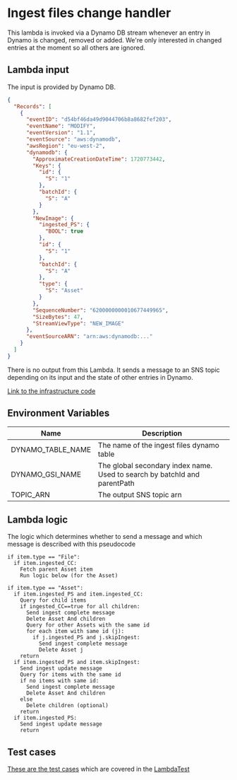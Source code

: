 # Ingest files change handler

This lambda is invoked via a Dynamo DB stream whenever an entry in Dynamo is changed, removed or added.
We're only interested in changed entries at the moment so all others are ignored.

## Lambda input

The input is provided by Dynamo DB.

```json
{
  "Records": [
    {
      "eventID": "d54bf46da49d9044706b8a8682fef203",
      "eventName": "MODIFY",
      "eventVersion": "1.1",
      "eventSource": "aws:dynamodb",
      "awsRegion": "eu-west-2",
      "dynamodb": {
        "ApproximateCreationDateTime": 1720773442,
        "Keys": {
          "id": {
            "S": "1"
          },
          "batchId": {
            "S": "A"
          }
        },
        "NewImage": {
          "ingested_PS": {
            "BOOL": true
          },
          "id": {
            "S": "1"
          },
          "batchId": {
            "S": "A"
          },
          "type": {
            "S": "Asset"
          }
        },
        "SequenceNumber": "6200000000010677449965",
        "SizeBytes": 47,
        "StreamViewType": "NEW_IMAGE"
      },
      "eventSourceARN": "arn:aws:dynamodb:..."
    }
  ]
}
```

There is no output from this Lambda. It sends a message to an SNS topic depending on its input and the state of other
entries in Dynamo.

[Link to the infrastructure code](https://github.com/nationalarchives/dp-terraform-environments)

## Environment Variables

| Name              | Description                                                               |
|-------------------|---------------------------------------------------------------------------|
| DYNAMO_TABLE_NAME | The name of the ingest files dynamo table                                 |
| DYNAMO_GSI_NAME   | The global secondary index name. Used to search by batchId and parentPath |
| TOPIC_ARN         | The output SNS topic arn                                                  |

## Lambda logic
The logic which determines whether to send a message and which message is described with this pseudocode

```text
if item.type == "File":
  if item.ingested_CC:
    Fetch parent Asset item
    Run logic below (for the Asset)
    
if item.type == "Asset":
  if item.ingested_PS and item.ingested_CC:
    Query for child items
    if ingested_CC==true for all children:
      Send ingest complete message
      Delete Asset And children
      Query for other Assets with the same id
      for each item with same id (j):
        if j.ingested_PS and j.skipIngest:
          Send ingest complete message
          Delete Asset j
    return
  if item.ingested_PS and item.skipIngest:
    Send ingest update message
    Query for items with the same id
    if no items with same id:
      Send ingest complete message
      Delete Asset And children
    else
      Delete children (optional)
    return
  if item.ingested_PS:
    Send ingest update message
    return
```

## Test cases

[These are the test cases](./TestCases.md) which are covered in the [LambdaTest](./src/test/scala/uk/gov/nationalarchives/ingestfileschangehandler/LambdaTest.scala)

